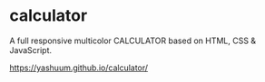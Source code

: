 # calculator
A full responsive multicolor CALCULATOR based on HTML, CSS &amp; JavaScript. 

 https://yashuum.github.io/calculator/
